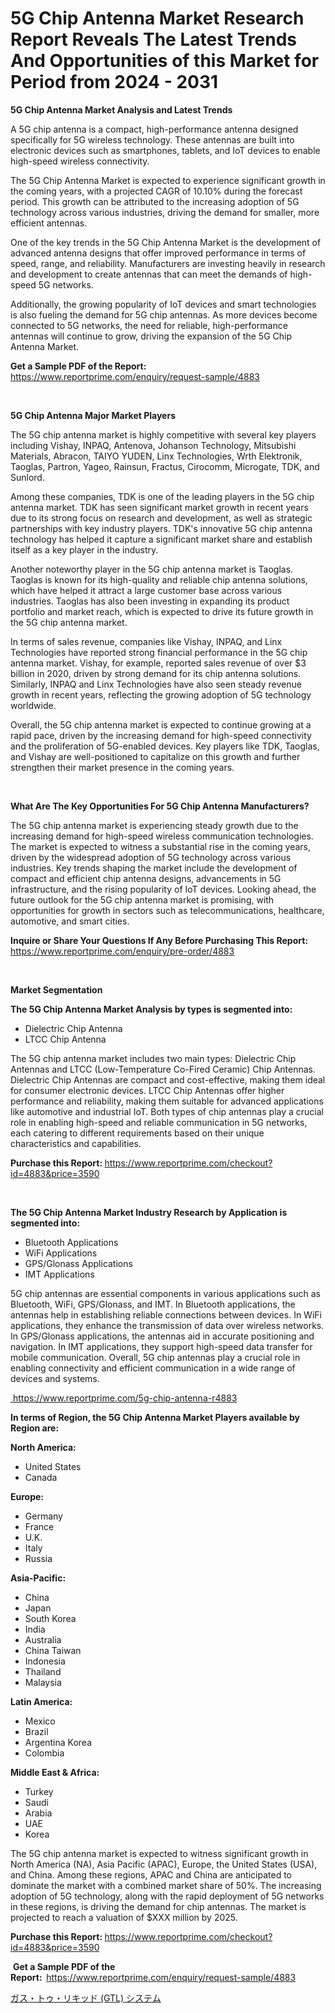 <p><h1>5G Chip Antenna Market Research Report Reveals The Latest Trends And Opportunities of this Market for Period from 2024 - 2031</h1></p><p><strong>5G Chip Antenna Market Analysis and Latest Trends</strong></p>
<p><p>A 5G chip antenna is a compact, high-performance antenna designed specifically for 5G wireless technology. These antennas are built into electronic devices such as smartphones, tablets, and IoT devices to enable high-speed wireless connectivity.</p><p>The 5G Chip Antenna Market is expected to experience significant growth in the coming years, with a projected CAGR of 10.10% during the forecast period. This growth can be attributed to the increasing adoption of 5G technology across various industries, driving the demand for smaller, more efficient antennas.</p><p>One of the key trends in the 5G Chip Antenna Market is the development of advanced antenna designs that offer improved performance in terms of speed, range, and reliability. Manufacturers are investing heavily in research and development to create antennas that can meet the demands of high-speed 5G networks.</p><p>Additionally, the growing popularity of IoT devices and smart technologies is also fueling the demand for 5G chip antennas. As more devices become connected to 5G networks, the need for reliable, high-performance antennas will continue to grow, driving the expansion of the 5G Chip Antenna Market.</p></p>
<p><strong>Get a Sample PDF of the Report:&nbsp;</strong> <a href="https://www.reportprime.com/enquiry/request-sample/4883">https://www.reportprime.com/enquiry/request-sample/4883</a></p>
<p>&nbsp;</p>
<p><strong>5G Chip Antenna Major Market Players</strong></p>
<p><p>The 5G chip antenna market is highly competitive with several key players including Vishay, INPAQ, Antenova, Johanson Technology, Mitsubishi Materials, Abracon, TAIYO YUDEN, Linx Technologies, Wrth Elektronik, Taoglas, Partron, Yageo, Rainsun, Fractus, Cirocomm, Microgate, TDK, and Sunlord.</p><p>Among these companies, TDK is one of the leading players in the 5G chip antenna market. TDK has seen significant market growth in recent years due to its strong focus on research and development, as well as strategic partnerships with key industry players. TDK's innovative 5G chip antenna technology has helped it capture a significant market share and establish itself as a key player in the industry.</p><p>Another noteworthy player in the 5G chip antenna market is Taoglas. Taoglas is known for its high-quality and reliable chip antenna solutions, which have helped it attract a large customer base across various industries. Taoglas has also been investing in expanding its product portfolio and market reach, which is expected to drive its future growth in the 5G chip antenna market.</p><p>In terms of sales revenue, companies like Vishay, INPAQ, and Linx Technologies have reported strong financial performance in the 5G chip antenna market. Vishay, for example, reported sales revenue of over $3 billion in 2020, driven by strong demand for its chip antenna solutions. Similarly, INPAQ and Linx Technologies have also seen steady revenue growth in recent years, reflecting the growing adoption of 5G technology worldwide.</p><p>Overall, the 5G chip antenna market is expected to continue growing at a rapid pace, driven by the increasing demand for high-speed connectivity and the proliferation of 5G-enabled devices. Key players like TDK, Taoglas, and Vishay are well-positioned to capitalize on this growth and further strengthen their market presence in the coming years.</p></p>
<p>&nbsp;</p>
<p><strong>What Are The Key Opportunities For 5G Chip Antenna Manufacturers?</strong></p>
<p><p>The 5G chip antenna market is experiencing steady growth due to the increasing demand for high-speed wireless communication technologies. The market is expected to witness a substantial rise in the coming years, driven by the widespread adoption of 5G technology across various industries. Key trends shaping the market include the development of compact and efficient chip antenna designs, advancements in 5G infrastructure, and the rising popularity of IoT devices. Looking ahead, the future outlook for the 5G chip antenna market is promising, with opportunities for growth in sectors such as telecommunications, healthcare, automotive, and smart cities.</p></p>
<p><strong>Inquire or Share Your Questions If Any Before Purchasing This Report:</strong> <a href="https://www.reportprime.com/enquiry/pre-order/4883">https://www.reportprime.com/enquiry/pre-order/4883</a></p>
<p>&nbsp;</p>
<p><strong>Market Segmentation</strong></p>
<p><strong>The 5G Chip Antenna Market Analysis by types is segmented into:</strong></p>
<p><ul><li>Dielectric Chip Antenna</li><li>LTCC Chip Antenna</li></ul></p>
<p><p>The 5G chip antenna market includes two main types: Dielectric Chip Antennas and LTCC (Low-Temperature Co-Fired Ceramic) Chip Antennas. Dielectric Chip Antennas are compact and cost-effective, making them ideal for consumer electronic devices. LTCC Chip Antennas offer higher performance and reliability, making them suitable for advanced applications like automotive and industrial IoT. Both types of chip antennas play a crucial role in enabling high-speed and reliable communication in 5G networks, each catering to different requirements based on their unique characteristics and capabilities.</p></p>
<p><strong>Purchase this Report:&nbsp;</strong><a href="https://www.reportprime.com/checkout?id=4883&price=3590">https://www.reportprime.com/checkout?id=4883&price=3590</a></p>
<p>&nbsp;</p>
<p><strong>The 5G Chip Antenna Market Industry Research by Application is segmented into:</strong></p>
<p><ul><li>Bluetooth Applications</li><li>WiFi Applications</li><li>GPS/Glonass Applications</li><li>IMT Applications</li></ul></p>
<p><p>5G chip antennas are essential components in various applications such as Bluetooth, WiFi, GPS/Glonass, and IMT. In Bluetooth applications, the antennas help in establishing reliable connections between devices. In WiFi applications, they enhance the transmission of data over wireless networks. In GPS/Glonass applications, the antennas aid in accurate positioning and navigation. In IMT applications, they support high-speed data transfer for mobile communication. Overall, 5G chip antennas play a crucial role in enabling connectivity and efficient communication in a wide range of devices and systems.</p></p>
<p><a href="https://www.reportprime.com/5g-chip-antenna-r4883">&nbsp;https://www.reportprime.com/5g-chip-antenna-r4883</a></p>
<p><strong>In terms of Region, the 5G Chip Antenna Market Players available by Region are:</strong></p>
<p>
    <p> <strong> North America: </strong>
        <ul>
            <li>United States</li>
            <li>Canada</li>
        </ul>
        </p> 
    <p> <strong> Europe: </strong>
        <ul>
            <li>Germany</li>
            <li>France</li>
            <li>U.K.</li>
            <li>Italy</li>
            <li>Russia</li>
        </ul>
        </p> 
    <p> <strong> Asia-Pacific: </strong>
        <ul>
            <li>China</li>
            <li>Japan</li>
            <li>South Korea</li>
            <li>India</li>
            <li>Australia</li>
            <li>China Taiwan</li>
            <li>Indonesia</li>
            <li>Thailand</li>
            <li>Malaysia</li>
        </ul>
        </p> 
    <p> <strong> Latin America: </strong>
        <ul>
            <li>Mexico</li>
            <li>Brazil</li>
            <li>Argentina Korea</li>
            <li>Colombia</li>
        </ul>
        </p> 
    <p> <strong> Middle East & Africa: </strong>
        <ul>
            <li>Turkey</li>
            <li>Saudi</li>
            <li>Arabia</li>
            <li>UAE</li>
            <li>Korea</li>
        </ul>
    </p>
    </p>
<p><p>The 5G chip antenna market is expected to witness significant growth in North America (NA), Asia Pacific (APAC), Europe, the United States (USA), and China. Among these regions, APAC and China are anticipated to dominate the market with a combined market share of 50%. The increasing adoption of 5G technology, along with the rapid deployment of 5G networks in these regions, is driving the demand for chip antennas. The market is projected to reach a valuation of $XXX million by 2025.</p></p>
<p><strong>Purchase this Report: </strong><a href="https://www.reportprime.com/checkout?id=4883&price=3590">https://www.reportprime.com/checkout?id=4883&price=3590</a></p>
<p>&nbsp;<strong>Get a Sample PDF of the Report:&nbsp;&nbsp;</strong><a href="https://www.reportprime.com/enquiry/request-sample/4883">https://www.reportprime.com/enquiry/request-sample/4883</a></p>
<p><strong></strong></p>
<p><p><a href="https://github.com/sghwr779811674/Market-Research-Report-List-4/blob/main/197327084083.md">ガス・トゥ・リキッド (GTL) システム</a></p></p>